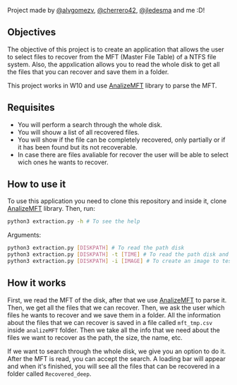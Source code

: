 Project made by [@alvgomezv](https://github.com/alvgomezv), [@cherrero42](https://github.com/cherrero42), [@jledesma](https://github.com/Falitomal) and me :D!

## Objectives
The objective of this project is to create an application that allows the user to select files to recover from the MFT (Master File Table) of a NTFS file system. Also, the appxlication allows you to read the whole disk to get all the files that you can recover and save them in a folder.

This project works in W10 and use [AnalizeMFT](https://github.com/dkovar/analyzeMFT) library to parse the MFT.

## Requisites

- You will perform a search through the whole disk.
- You will shouw a list of all recovered files.
- You will show if the file can be completely recovered, only partially or if it has been
found but its not recoverable.
- In case there are files avaliable for recover the user will be able to select wich ones
he wants to recover.

## How to use it
To use this application you need to clone this repository and inside it, clone [AnalizeMFT](https://github.com/dkovar/analyzeMFT) library. Then, run:
```bash
python3 extraction.py -h # To see the help
```
Arguments:
```bash
python3 extraction.py [DISKPATH] # To read the path disk
python3 extraction.py [DISKPATH] -t [TIME] # To read the path disk and recover the files that were deleted between [TIME] and now
python3 extraction.py [DISKPATH] -i [IMAGE] # To create an image to test the application
```

## How it works
First, we read the MFT of the disk, after that we use [AnalizeMFT](https://github.com/dkovar/analyzeMFT) to parse it. Then, we get all the files that we can recover. Then, we ask the user which files he wants to recover and we save them in a folder. All the information about the files that we can recover is saved in a file called `mft_tmp.csv` inside `analizeMFT` folder. Then we take all the info that we need about the files we want to recover as the path, the size, the name, etc.

If we want to search through the whole disk, we give you an option to do it. After the MFT is read, you can accept the search. A loading bar will appear and when it's finished, you will see all the files that can be recovered in a folder called `Recovered_deep`.